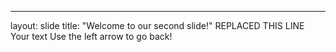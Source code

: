 ---
layout: slide
title: "Welcome to our second slide!"
REPLACED THIS LINE
Your text
Use the left arrow to go back!